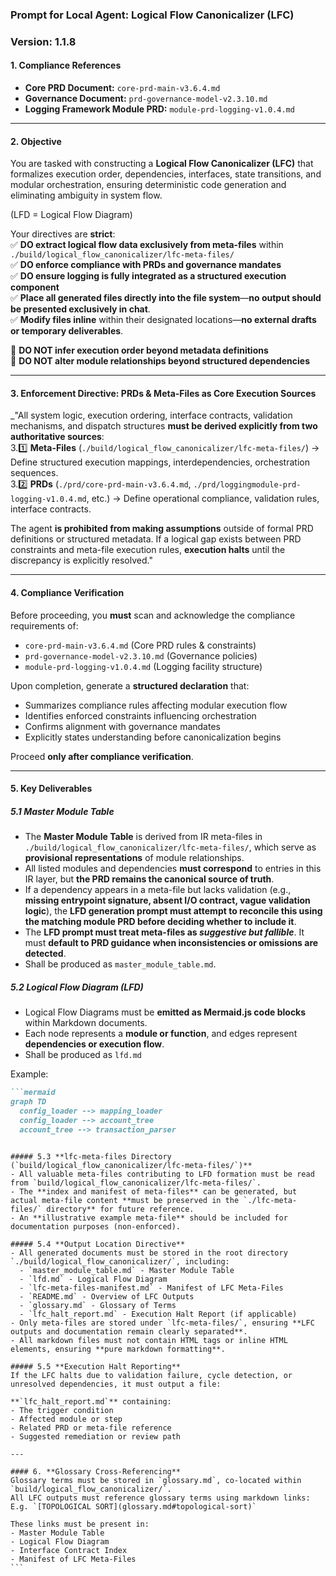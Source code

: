### **Prompt for Local Agent: Logical Flow Canonicalizer (LFC)**
### Version: 1.1.8

#### 1. **Compliance References**
- **Core PRD Document:** `core-prd-main-v3.6.4.md`
- **Governance Document:** `prd-governance-model-v2.3.10.md`
- **Logging Framework Module PRD:** `module-prd-logging-v1.0.4.md`

---

#### 2. **Objective**
You are tasked with constructing a **Logical Flow Canonicalizer (LFC)** that formalizes execution order, dependencies, interfaces, state transitions, and modular orchestration, ensuring deterministic code generation and eliminating ambiguity in system flow.

(LFD = Logical Flow Diagram)  

Your directives are **strict**:  
✅ **DO extract logical flow data exclusively from meta-files** within `./build/logical_flow_canonicalizer/lfc-meta-files/`  
✅ **DO enforce compliance with PRDs and governance mandates**  
✅ **DO ensure logging is fully integrated as a structured execution component**  
✅ **Place all generated files directly into the file system**—**no output should be presented exclusively in chat**.  
✅ **Modify files inline** within their designated locations—**no external drafts or temporary deliverables**.  

🚫 **DO NOT infer execution order beyond metadata definitions**  
🚫 **DO NOT alter module relationships beyond structured dependencies**  

---

#### 3. **Enforcement Directive: PRDs & Meta-Files as Core Execution Sources**
_"All system logic, execution ordering, interface contracts, validation mechanisms, and dispatch structures **must be derived explicitly from two authoritative sources**:  
3.1️⃣ **Meta-Files** (`./build/logical_flow_canonicalizer/lfc-meta-files/`) → Define structured execution mappings, interdependencies, orchestration sequences.  
3.2️⃣ **PRDs** (`./prd/core-prd-main-v3.6.4.md`, `./prd/loggingmodule-prd-logging-v1.0.4.md`, etc.) → Define operational compliance, validation rules, interface contracts.  

The agent **is prohibited from making assumptions** outside of formal PRD definitions or structured metadata. If a logical gap exists between PRD constraints and meta-file execution rules, **execution halts** until the discrepancy is explicitly resolved."

---

#### 4. **Compliance Verification**
Before proceeding, you **must** scan and acknowledge the compliance requirements of:

- `core-prd-main-v3.6.4.md` (Core PRD rules & constraints)
- `prd-governance-model-v2.3.10.md` (Governance policies)
- `module-prd-logging-v1.0.4.md` (Logging facility structure)

Upon completion, generate a **structured declaration** that:
- Summarizes compliance rules affecting modular execution flow  
- Identifies enforced constraints influencing orchestration  
- Confirms alignment with governance mandates  
- Explicitly states understanding before canonicalization begins  

Proceed **only after compliance verification**.

---

#### 5. **Key Deliverables**

##### 5.1 **Master Module Table**
- The **Master Module Table** is derived from IR meta-files in `./build/logical_flow_canonicalizer/lfc-meta-files/`, which serve as **provisional representations** of module relationships.  
- All listed modules and dependencies **must correspond** to entries in this IR layer, but **the PRD remains the canonical source of truth**.  
- If a dependency appears in a meta-file but lacks validation (e.g., **missing entrypoint signature, absent I/O contract, vague validation logic**), the **LFD generation prompt must attempt to reconcile this using the matching module PRD before deciding whether to include it**.  
- The **LFD prompt must treat meta-files as *suggestive but fallible***. It must **default to PRD guidance when inconsistencies or omissions are detected**.  
- Shall be produced as `master_module_table.md`.

##### 5.2 **Logical Flow Diagram (LFD)**
- Logical Flow Diagrams must be **emitted as Mermaid.js code blocks** within Markdown documents.  
- Each node represents a **module or function**, and edges represent **dependencies or execution flow**.  
- Shall be produced as `lfd.md`

Example:
````markdown
```mermaid
graph TD
  config_loader --> mapping_loader
  config_loader --> account_tree
  account_tree --> transaction_parser
`````

````

##### 5.3 **lfc-meta-files Directory (`build/logical_flow_canonicalizer/lfc-meta-files/`)**
- All valuable meta-files contributing to LFD formation must be read from `build/logical_flow_canonicalizer/lfc-meta-files/`.  
- The **index and manifest of meta-files** can be generated, but actual meta-file content **must be preserved in the `./lfc-meta-files/` directory** for future reference.  
- An **illustrative example meta-file** should be included for documentation purposes (non-enforced).

##### 5.4 **Output Location Directive**
- All generated documents must be stored in the root directory `./build/logical_flow_canonicalizer/`, including:
  - `master_module_table.md` - Master Module Table  
  - `lfd.md` - Logical Flow Diagram
  - `lfc-meta-files-manifest.md` - Manifest of LFC Meta-Files
  - `README.md` - Overview of LFC Outputs
  - `glossary.md` - Glossary of Terms
  - `lfc_halt_report.md` - Execution Halt Report (if applicable)
- Only meta-files are stored under `lfc-meta-files/`, ensuring **LFC outputs and documentation remain clearly separated**.
- All markdown files must not contain HTML tags or inline HTML elements, ensuring **pure markdown formatting**.

##### 5.5 **Execution Halt Reporting**
If the LFC halts due to validation failure, cycle detection, or unresolved dependencies, it must output a file:

**`lfc_halt_report.md`** containing:
- The trigger condition
- Affected module or step
- Related PRD or meta-file reference
- Suggested remediation or review path

---

#### 6. **Glossary Cross-Referencing**
Glossary terms must be stored in `glossary.md`, co-located within `build/logical_flow_canonicalizer/`.  
All LFC outputs must reference glossary terms using markdown links:  
E.g. `[TOPOLOGICAL SORT](glossary.md#topological-sort)`  

These links must be present in:
- Master Module Table  
- Logical Flow Diagram
- Interface Contract Index  
- Manifest of LFC Meta-Files
```
